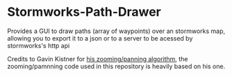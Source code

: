 # Stormworks-Path-Drawer
Provides a GUI to draw paths (array of waypoints) over an stormworks map, allowing you to export it to a json or to a server to be acessed by stormworks's http api

Credits to Gavin Kistner for [his zooming/panning algorithm](http://phrogz.net/tmp/canvas_zoom_to_cursor.html), the zooming/pamnning code used in this repository is heavily based on his one.